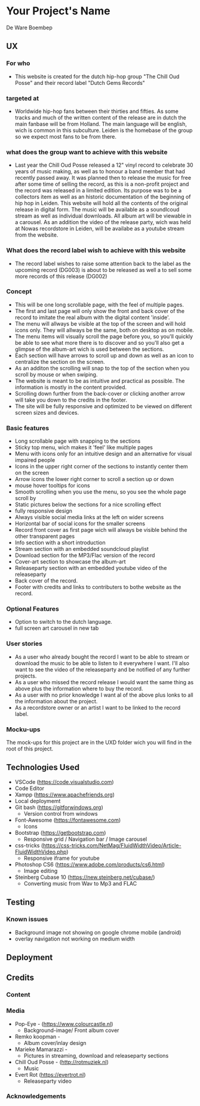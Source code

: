 # Your Project's Name

De Ware Boembep
 
## UX

### For who 
- This website is created for the dutch hip-hop group "The Chill Oud Posse" and their record label "Dutch Gems Records"

### targeted at
- Worldwide hip-hop fans between their thirties and fifties. As some tracks and much of the written content of the release are in dutch the main fanbase will be from Holland. The main language will be english, wich is common in this subculture. Leiden is the homebase of the group so we expect most fans to be from there.

### what does the group want to achieve with this website
- Last year the Chill Oud Posse released a 12" vinyl record to celebrate 30 years of music making, as well as to honour a band member that had recently passed away. It was planned then to release the music for free after some time of selling the record, as this is a non-profit project and the record was released in a limited edition. Its purpose was to be a collectors item as well as an historic documentation of the beginning of hip hop in Leiden. This website will hold all the contents of the original release in digital form. The music will be available as a soundlcoud stream as well as individual downloads. All album art will be viewable in a carousel. As an addition the video of the release party, wich was held at Nowas recordstore in Leiden, will be availabe as a youtube stream from the website. 

### What does the record label wish to achieve with this website
- The record label wishes to raise some attention back to the label as the upcoming record (DG003) is about to be released as well a to sell some more records of this release (DG002)

### Concept
- This will be one long scrollable page, with the feel of multiple pages. 
- The first and last page will only show the front and back cover of the record to imitate the real album with the digital content 'inside'. 
- The menu will allways be visible at the top of the screen and will hold icons only. They will allways be the same, both on desktop as on mobile. 
- The menu items will visually scroll the page before you, so you'll quickly be able to see what more there is to discover and so you'll also get a glimpse of the album-art wich is used between the sections. 
- Each section will have arrows to scroll up and down as well as an icon to centralize the section on the screen. 
- As an additon the scrolling will snap to the top of the section when you scroll by mouse or when swiping. 
- The website is meant to be as intuitive and practical as possible. The information is mostly in the content provided. 
- Scrolling down further from the back-cover or clicking another arrow will take you down to the credits in the footer.
- The site will be fully responsive and optimized to be viewed on different screen sizes and devices.
 
### Basic features
- Long scrollable page with snapping to the sections
- Sticky top menu, wich makes it 'feel' like multiple pages
- Menu with icons only for an intuitive design and an alternative for visual impaired people
- Icons in the upper right corner of the sections to instantly center them on the screen
- Arrow icons the lower right corner to scroll a section up or down
- mouse hover tooltips for icons
- Smooth scrolling when you use the menu, so you see the whole page scroll by
- Static pictures below the sections for a nice scrolling effect
- fully responsive design
- Always visible social media links at the left on wider screens
- Horizontal bar of social icons for the smaller screens
- Record front cover as first page wich will always be visible behind the other transparent pages
- Info section with a short introduction
- Stream section with an embedded soundcloud playlist
- Download section for the MP3/Flac version of the record
- Cover-art section to showcase the album-art
- Releaseparty section with an embedded youtube video of the releaseparty
- Back cover of the record. 
- Footer with credits and links to contributers to bothe website as the record.

### Optional Features
- Option to switch to the dutch language.
- full screen art carousel in new tab


### User stories

- As a user who already bought the record I want to be able to stream or download the music to be able to listen to it everywhere I want. I'll also want to see the video of the releaseparty and be notified of any further projects.
- As a user who missed the record release I would want the same thing as above plus the information where to buy the record.
- As a user with no prior knowledge I want al of the above plus lonks to all the information about the project.
- As a recordstore owner or an artist I want to be linked to the record label.

### Mocku-ups
The mock-ups for this project are in the UXD folder wich you will find in the root of this project.

## Technologies Used
- VSCode (https://code.visualstudio.com)
 - Code Editor
- Xampp (https://www.apachefriends.org)
 - Local deploymemt
- Git bash (https://gitforwindows.org)
    - Version control from windows
- Font-Awesome (https://fontawesome.com)
    - Icons
- Bootstrap (https://getbootstrap.com)
    - Responsive grid / Navigation bar / Image carousel
- css-tricks (https://css-tricks.com/NetMag/FluidWidthVideo/Article-FluidWidthVideo.php)
    - Responsive iframe for youtube
- Photoshop CS6 (https://www.adobe.com/products/cs6.html)
    - Image editing 
- Steinberg Cubase 10 (https://new.steinberg.net/cubase/) 
    - Converting music from Wav to Mp3 and FLAC


## Testing

### Known issues
- Background image not showing on google chrome mobile (android)
- overlay navigation not working on medium width

## Deployment

## Credits

### Content

### Media
-  Pop-Eye - (https://www.colourcastle.nl)
    - Background-image/ Front album cover
- Remko koopman - 
    - Album cover/inlay design
- Marieke Mamarazzi - 
    - Pictures in streaming, download and releaseparty sections
- Chill Oud Posse - (http://rotmuziek.nl)
    - Music
- Evert Rot (https://evertrot.nl)
    - Releaseparty video

### Acknowledgements
